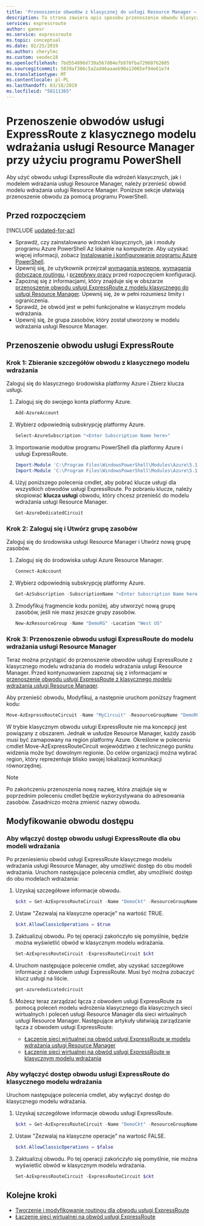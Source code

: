 ```yaml
---
title: 'Przenoszenie obwodów z klasycznej do usługi Resource Manager — usługi ExpressRoute: Program PowerShell: Azure | Microsoft Docs'
description: Ta strona zawiera opis sposobu przenoszenie obwodu klasycznego modelu wdrażania usługi Resource Manager przy użyciu programu PowerShell.
services: expressroute
author: ganesr
ms.service: expressroute
ms.topic: conceptual
ms.date: 02/25/2019
ms.author: cherylmc
ms.custom: seodec18
ms.openlocfilehash: 7bd554896d739a567d04e7b978fba72960762805
ms.sourcegitcommit: 5839af386c5a2ad46aaaeb90a13065ef94e61e74
ms.translationtype: MT
ms.contentlocale: pl-PL
ms.lasthandoff: 03/18/2019
ms.locfileid: "58111365"
---
```

# <a name="move-expressroute-circuits-from-classic-to-resource-manager-deployment-model-using-powershell"></a>Przenoszenie obwodów usługi ExpressRoute z klasycznego modelu wdrażania usługi Resource Manager przy użyciu programu PowerShell

Aby użyć obwodu usługi ExpressRoute dla wdrożeń klasycznych, jak i modelem wdrażania usługi Resource Manager, należy przenieść obwód modelu wdrażania usługi Resource Manager. Poniższe sekcje ułatwiają przenoszenie obwodu za pomocą programu PowerShell.

## <a name="before-you-begin"></a>Przed rozpoczęciem

[!INCLUDE [updated-for-az](../../includes/updated-for-az.md)]

* Sprawdź, czy zainstalowano wdrożeń klasycznych, jak i moduły programu Azure PowerShell Az lokalnie na komputerze. Aby uzyskać więcej informacji, zobacz [Instalowanie i konfigurowanie programu Azure PowerShell](/powershell/azure/overview).
* Upewnij się, że użytkownik przejrzał [wymagania wstępne](expressroute-prerequisites.md), [wymagania dotyczące routingu](expressroute-routing.md), i [przepływy pracy](expressroute-workflows.md) przed rozpoczęciem konfiguracji.
* Zapoznaj się z informacjami, który znajduje się w obszarze [przenoszenie obwodu usługi ExpressRoute z modelu klasycznego do usługi Resource Manager](expressroute-move.md). Upewnij się, że w pełni rozumiesz limity i ograniczenia.
* Sprawdź, że obwód jest w pełni funkcjonalne w klasycznym modelu wdrażania.
* Upewnij się, że grupa zasobów, który został utworzony w modelu wdrażania usługi Resource Manager.

## <a name="move-an-expressroute-circuit"></a>Przenoszenie obwodu usługi ExpressRoute

### <a name="step-1-gather-circuit-details-from-the-classic-deployment-model"></a>Krok 1: Zbieranie szczegółów obwodu z klasycznego modelu wdrażania

Zaloguj się do klasycznego środowiska platformy Azure i Zbierz klucza usługi.

1. Zaloguj się do swojego konta platformy Azure.

   ```powershell
   Add-AzureAccount
   ```

2. Wybierz odpowiednią subskrypcję platformy Azure.

   ```powershell
   Select-AzureSubscription "<Enter Subscription Name here>"
   ```

3. Importowanie modułów programu PowerShell dla platformy Azure i usługi ExpressRoute.

   ```powershell
   Import-Module 'C:\Program Files\WindowsPowerShell\Modules\Azure\5.1.1\Azure\Azure.psd1'
   Import-Module 'C:\Program Files\WindowsPowerShell\Modules\Azure\5.1.1\ExpressRoute\ExpressRoute.psd1'
   ```

4. Użyj poniższego polecenia cmdlet, aby pobrać klucze usługi dla wszystkich obwodów usługi ExpressRoute. Po pobraniu klucze, należy skopiować **klucza usługi** obwodu, który chcesz przenieść do modelu wdrażania usługi Resource Manager.

   ```powershell
   Get-AzureDedicatedCircuit
   ```

### <a name="step-2-sign-in-and-create-a-resource-group"></a>Krok 2: Zaloguj się i Utwórz grupę zasobów

Zaloguj się do środowiska usługi Resource Manager i Utwórz nową grupę zasobów.

1. Zaloguj się do środowiska usługi Azure Resource Manager.

   ```powershell
   Connect-AzAccount
   ```

2. Wybierz odpowiednią subskrypcję platformy Azure.

   ```powershell
   Get-AzSubscription -SubscriptionName "<Enter Subscription Name here>" | Select-AzSubscription
   ```

3. Zmodyfikuj fragmencie kodu poniżej, aby utworzyć nową grupę zasobów, jeśli nie masz jeszcze grupy zasobów.

   ```powershell
   New-AzResourceGroup -Name "DemoRG" -Location "West US"
   ```

### <a name="step-3-move-the-expressroute-circuit-to-the-resource-manager-deployment-model"></a>Krok 3: Przenoszenie obwodu usługi ExpressRoute do modelu wdrażania usługi Resource Manager

Teraz można przystąpić do przenoszenie obwodów usługi ExpressRoute z klasycznego modelu wdrażania do modelu wdrażania usługi Resource Manager. Przed kontynuowaniem zapoznaj się z informacjami w [przenoszenie obwodu usługi ExpressRoute z klasycznego modelu wdrażania usługi Resource Manager](expressroute-move.md).

Aby przenieść obwodu, Modyfikuj, a następnie uruchom poniższy fragment kodu:

```powershell
Move-AzExpressRouteCircuit -Name "MyCircuit" -ResourceGroupName "DemoRG" -Location "West US" -ServiceKey "<Service-key>"
```

W trybie klasycznym obwodu usługi ExpressRoute nie ma koncepcji jest powiązany z obszarem. Jednak w usłudze Resource Manager, każdy zasób musi być zamapowany na region platformy Azure. Określone w poleceniu cmdlet Move-AzExpressRouteCircuit województwo z technicznego punktu widzenia może być dowolnym regionie. Do celów organizacji można wybrać region, który reprezentuje blisko swojej lokalizacji komunikacji równorzędnej.

> [!NOTE]
> Po zakończeniu przenoszenia nową nazwę, która znajduje się w poprzednim poleceniu cmdlet będzie wykorzystywana do adresowania zasobów. Zasadniczo można zmienić nazwy obwodu.
> 

## <a name="modify-circuit-access"></a>Modyfikowanie obwodu dostępu

### <a name="to-enable-expressroute-circuit-access-for-both-deployment-models"></a>Aby włączyć dostęp obwodu usługi ExpressRoute dla obu modeli wdrażania

Po przeniesieniu obwód usługi ExpressRoute klasycznego modelu wdrażania usługi Resource Manager, aby umożliwić dostęp do obu modeli wdrażania. Uruchom następujące polecenia cmdlet, aby umożliwić dostęp do obu modelach wdrażania:

1. Uzyskaj szczegółowe informacje obwodu.

   ```powershell
   $ckt = Get-AzExpressRouteCircuit -Name "DemoCkt" -ResourceGroupName "DemoRG"
   ```

2. Ustaw "Zezwalaj na klasyczne operacje" na wartość TRUE.

   ```powershell
   $ckt.AllowClassicOperations = $true
   ```

3. Zaktualizuj obwodu. Po tej operacji zakończyło się pomyślnie, będzie można wyświetlić obwód w klasycznym modelu wdrażania.

   ```powershell
   Set-AzExpressRouteCircuit -ExpressRouteCircuit $ckt
   ```

4. Uruchom następujące polecenie cmdlet, aby uzyskać szczegółowe informacje z obwodem usługi ExpressRoute. Musi być można zobaczyć klucz usługi na liście.

   ```powershell
   get-azurededicatedcircuit
   ```

5. Możesz teraz zarządzać łącza z obwodem usługi ExpressRoute za pomocą poleceń modelu wdrożenia klasycznego dla klasycznych sieci wirtualnych i poleceń usługi Resource Manager dla sieci wirtualnych usługi Resource Manager. Następujące artykuły ułatwiają zarządzanie łącza z obwodem usługi ExpressRoute:

    * [Łączenie sieci wirtualnej na obwód usługi ExpressRoute w modelu wdrażania usługi Resource Manager](expressroute-howto-linkvnet-arm.md)
    * [Łączenie sieci wirtualnej na obwód usługi ExpressRoute w klasycznym modelu wdrażania](expressroute-howto-linkvnet-classic.md)

### <a name="to-disable-expressroute-circuit-access-to-the-classic-deployment-model"></a>Aby wyłączyć dostęp obwodu usługi ExpressRoute do klasycznego modelu wdrażania

Uruchom następujące polecenia cmdlet, aby wyłączyć dostęp do klasycznego modelu wdrażania.

1. Uzyskaj szczegółowe informacje obwodu usługi ExpressRoute.

   ```powershell
   $ckt = Get-AzExpressRouteCircuit -Name "DemoCkt" -ResourceGroupName "DemoRG"
   ```

2. Ustaw "Zezwalaj na klasyczne operacje" na wartość FALSE.

   ```powershell
   $ckt.AllowClassicOperations = $false
   ```

3. Zaktualizuj obwodu. Po tej operacji zakończyło się pomyślnie, nie można wyświetlić obwód w klasycznym modelu wdrażania.

   ```powershell
   Set-AzExpressRouteCircuit -ExpressRouteCircuit $ckt
   ```

## <a name="next-steps"></a>Kolejne kroki

* [Tworzenie i modyfikowanie routingu dla obwodu usługi ExpressRoute](expressroute-howto-routing-arm.md)
* [Łączenie sieci wirtualnej na obwód usługi ExpressRoute](expressroute-howto-linkvnet-arm.md)
